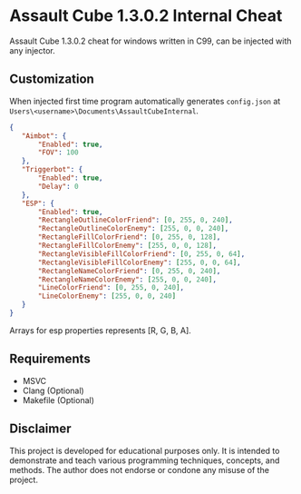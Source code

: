# Assault Cube 1.3.0.2 Internal Cheat
Assault Cube 1.3.0.2 cheat for windows written in C99, can be injected with any injector.

## Customization
When injected first time program automatically generates `config.json` at `Users\<username>\Documents\AssaultCubeInternal`.
```json
{
   "Aimbot": {
       "Enabled": true,
       "FOV": 100
   },
   "Triggerbot": {
       "Enabled": true,
       "Delay": 0
   },
   "ESP": {
       "Enabled": true,
       "RectangleOutlineColorFriend": [0, 255, 0, 240],
       "RectangleOutlineColorEnemy": [255, 0, 0, 240],
       "RectangleFillColorFriend": [0, 255, 0, 128],
       "RectangleFillColorEnemy": [255, 0, 0, 128],
       "RectangleVisibleFillColorFriend": [0, 255, 0, 64],
       "RectangleVisibleFillColorEnemy": [255, 0, 0, 64],
       "RectangleNameColorFriend": [0, 255, 0, 240],
       "RectangleNameColorEnemy": [255, 0, 0, 240],
       "LineColorFriend": [0, 255, 0, 240],
       "LineColorEnemy": [255, 0, 0, 240]
   }
}
```
Arrays for esp properties represents [R, G, B, A].

## Requirements
* MSVC
* Clang (Optional)
* Makefile (Optional)

## Disclaimer
This project is developed for educational purposes only. It is intended to demonstrate and teach various programming techniques, concepts, and methods. The author does not endorse or condone any misuse of the project.